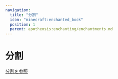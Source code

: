 ```yaml
---
navigation:
  title: "分割"
  icon: "minecraft:enchanted_book"
  position: 1
  parent: apotheosis:enchanting/enchantments.md
---
```


# 分割

[分割を参照](../splitting.md)

